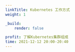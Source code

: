 ```yaml
---
linkTitle: Kubernetes 工作方式
weight: 1

_build:
    render: false

profit: 了解Kubernetes集群组成
time: 2021-12-12 20:00-20:40
---
```

